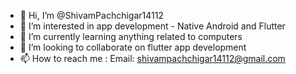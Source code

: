 - 👋 Hi, I’m @ShivamPachchigar14112
- 👀 I’m interested in app development - Native Android and Flutter
- 🌱 I’m currently learning anything related to computers
- 💞️ I’m looking to collaborate on flutter app development
- 📫 How to reach me : Email: shivampachchigar14112@gmail.com

<!---
ShivamPachchigar14112/ShivamPachchigar14112 is a ✨ special ✨ repository because its `README.md` (this file) appears on your GitHub profile.
You can click the Preview link to take a look at your changes.
--->
